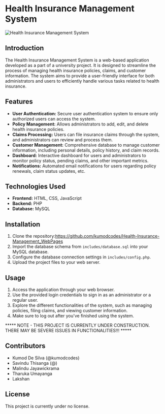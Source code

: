 # Health Insurance Management System

![Health Insurance Management System](https://unsplash.com/photos/person-wearing-lavatory-gown-with-green-stethoscope-on-neck-using-phone-while-standing-L8tWZT4CcVQ)

## Introduction
The Health Insurance Management System is a web-based application developed as a part of a university project. It is designed to streamline the process of managing health insurance policies, claims, and customer information. The system aims to provide a user-friendly interface for both administrators and users to efficiently handle various tasks related to health insurance.

## Features
- **User Authentication:** Secure user authentication system to ensure only authorized users can access the system.
- **Policy Management:** Allows administrators to add, edit, and delete health insurance policies.
- **Claims Processing:** Users can file insurance claims through the system, and administrators can review and process them.
- **Customer Management:** Comprehensive database to manage customer information, including personal details, policy history, and claim records.
- **Dashboard:** Interactive dashboard for users and administrators to monitor policy status, pending claims, and other important metrics.
- **Notifications:** Automated email notifications for users regarding policy renewals, claim status updates, etc.

## Technologies Used
- **Frontend:** HTML, CSS, JavaScript
- **Backend:** PHP
- **Database:** MySQL

## Installation
1. Clone the repository:https://github.com/kumodcodes/Health-Insurance-Management_WebPages
2. Import the database schema from `includes/database.sql` into your MySQL database.
3. Configure the database connection settings in `includes/config.php`.
4. Upload the project files to your web server.

## Usage
1. Access the application through your web browser.
2. Use the provided login credentials to sign in as an administrator or a regular user.
3. Explore the different functionalities of the system, such as managing policies, filing claims, and viewing customer information.
4. Make sure to log out after you've finished using the system.
   
  ***** NOTE - THIS PROJECT IS CURRENTLY UNDER CONSTRUCTION. THERE MAY BE SEVERE ISSUES IN FUNCTIONALITIES!!! *****

## Contributors
- Kumod De Silva (@kumodcodes)
- Savindu Thisanga (@)
- Malindu Jayawickrama
- Tharuka Umayanga
- Lakshan 

## License
This project is currently under no license.
